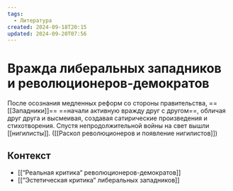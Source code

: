 ```yaml
---
tags:
  - Литература
created: 2024-09-18T20:15
updated: 2024-09-20T07:56
---
```

# Вражда либеральных западников и революционеров-демократов

После осознания медленных реформ со стороны правительства, ==[[Западники]]== ==начали активную вражду друг с другом==, обличая друг друга и высмеивая, создавая сатирические произведения и стихотворения. Спустя непродолжительной войны на свет вышли [[нигилисты]].
([[Раскол революционеров и появление нигилистов]])

## Контекст
- [[“Реальная критика“ революционеров-демократов]]
- [[“Эстетическая критика“ либеральных западников]]

